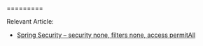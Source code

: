 =========

Relevant Article: 
- [Spring Security – security none, filters none, access permitAll](http://www.baeldung.com/security-none-filters-none-access-permitAll)

